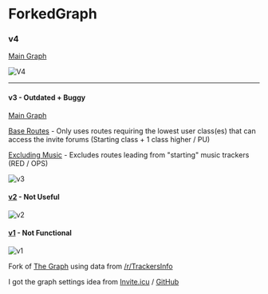 # ForkedGraph

### v4

[Main Graph](https://forkedritz.github.io/Recruitments/Graphs/V4)

![V4](https://github.com/user-attachments/assets/83f3dbb7-00af-49aa-b4b3-4ebbe50733dc)

---

#### v3 - Outdated + Buggy

[Main Graph](https://forkedritz.github.io/Recruitments/Graphs/v3)

[Base Routes](https://forkedritz.github.io/Recruitments/Graphs/v3/Base%20Routes/) - Only uses routes requiring the lowest user class(es) that can access the invite forums (Starting class + 1 class higher / PU)

[Excluding Music](https://forkedritz.github.io/Recruitments/Graphs/v3/Excluding%20Music/) - Excludes routes leading from "starting" music trackers (RED / OPS)

![v3](https://github.com/user-attachments/assets/6377d823-4cfa-4c03-8e7a-c7df28e537d6)

#### [v2](https://forkedritz.github.io/Recruitments/Graphs/v2) - Not Useful

![v2](https://github.com/user-attachments/assets/37d675db-d84d-432f-a7d4-b37c374445ed)

#### [v1](https://forkedritz.github.io/Recruitments/Graphs/v1) - Not Functional

![v1](https://github.com/user-attachments/assets/cb8e086d-43c3-4782-b961-e997eedb2044)

Fork of [The Graph](https://inviteroute.github.io/graph/) using data from [/r/TrackersInfo](https://old.reddit.com/r/TrackersInfo/wiki/official_recruitments)

I got the graph settings idea from [Invite.icu](https://invite.icu/) / [GitHub](https://github.com/ti-or/ti-or.github.io/)
